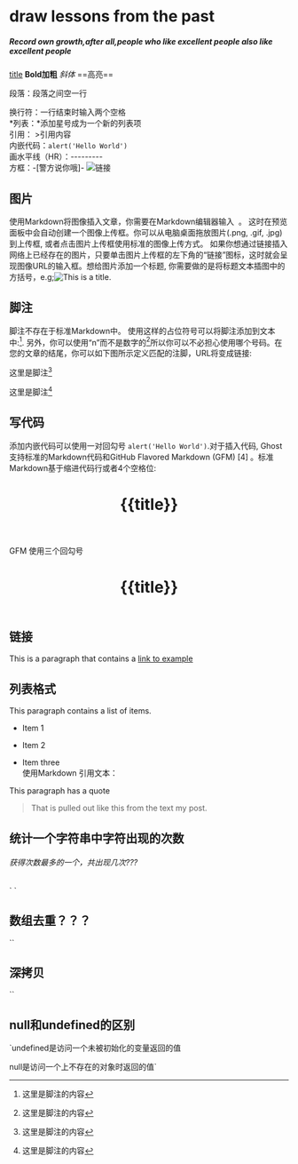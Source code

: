 # draw lessons from the past 
##### Record own growth,after all,people who like excellent people also like excellent people
[title](URL)
**Bold加粗**
*斜体*
==高亮==

段落：段落之间空一行

换行符：一行结束时输入两个空格  
*列表：*添加星号成为一个新的列表项  
引用： >引用内容  
内嵌代码：`alert('Hello World')`  
画水平线（HR）：---------  
方框：-[警方说你哦]-  ![链接]()  

## 图片  
使用Markdown将图像插入文章，你需要在Markdown编辑器输入 ![]() 。 这时在预览面板中会自动创建一个图像上传框。你可以从电脑桌面拖放图片(.png, .gif, .jpg)到上传框, 或者点击图片上传框使用标准的图像上传方式。 如果你想通过链接插入网络上已经存在的图片，只要单击图片上传框的左下角的“链接”图标，这时就会呈现图像URL的输入框。想给图片添加一个标题, 你需要做的是将标题文本插图中的方括号，e.g;![This is a title]().
## 脚注
脚注不存在于标准Markdown中。
使用这样的占位符号可以将脚注添加到文本中:[^1]. 另外，你可以使用“n”而不是数字的[^n]所以你可以不必担心使用哪个号码。在您的文章的结尾，你可以如下图所示定义匹配的注脚，URL将变成链接:  

这里是脚注[^1]
[^1]: 这里是脚注的内容
 
这里是脚注[^n]
[^n]: 这里是脚注的内容
## 写代码  
添加内嵌代码可以使用一对回勾号 `alert('Hello World')`.对于插入代码, Ghost支持标准的Markdown代码和GitHub Flavored Markdown (GFM) [4]  。标准Markdown基于缩进代码行或者4个空格位:

   <header>    
   <h1>{{title}}</h1>
   </header>
GFM 使用三个回勾号  
<header>
    <h1>{{title}}</h1>
</header>
  
## 链接

This is a paragraph that contains a [link to example]()  
## 列表格式

This paragraph contains a list of items.
 
* Item 1
 
* Item 2
 
* Item three  
使用Markdown 引用文本：  

This paragraph has a quote
 
> That is pulled out like this
from the text my post.

## 统计一个字符串中字符出现的次数
###### 获得次数最多的一个，共出现几次???
`   <script>  

    var str = "HelloWorld";   
 
    var dict = [];   //用字典的方式定义空的对象  
 
    for(var i=0; i<str.length; i++){   //遍历字符串中每个字符
 
      if(dict[str[i]] === undefined){     //如果dict对象中不包含当前字母为属性名的成员
   
         dict[str[i]] = 1;                //将强行添加一个当前字母为属性名  初始化为1
     
       }else{
   
         dict[str[i]] += 1;             //否则就是出现过该字母  在属性值的基础之上 +1
     
       }
      
     }
     console.log(dict);
     //利用奥运会跳水比赛记分牌的方式  最大值都会覆盖前面小的值  
     var max, count = 0;              //初始化值
     for(var key in dict){            // 遍历对象dict中每个属性
       if(dict[key] > count){        //属性的属性值 大于 count 的话 
         max = key;
         count = dict[key];
       }
     }
     console.log(max, count);  
 </script>`  

## 数组去重？？？
`<script>

    var arr = ['a','b','c','d','a','b']; 
    
    var dict = {};                           //先定义一个空的对象（字典）
    
    for(var i = 0; i < arr.length; i++){  
    
        dict[arr[i]] = 0;                //遍历arr数组 将遍历到的属性值放在dict对象中  已经遍历过的会将前面的覆盖
        
    }
    
    console.log(dict);  
    
    var result = [];          //将结果存放在数组中  
    
    var i = 0;
    
    for( result[i++] in dict);
    
    console.log(result);
    
</script>`

## 深拷贝
`<script>    
  
      var lilei = {   
     
         sname:"Li Lei",  
        
         age:12,  
        
        score:null,  
        
        address:{  
        
            city:"北京",  
            
            area:"海淀",  
            
            street:"万寿路"  
            
        },  
        
        friends:["jack","rose","lucy"]  
        
     }  
     
     function clone(obj){  
     
         if(obj === null){         //null  
         
             return null  
             
         }  
         
         if( {}.toString.call(obj) === "[Object Array]" ){    //数组  
         
            var newArr = [];  
            
            newArr = obj.slice();  
            
            return newArr;  
            
         }  
         
         var newObj = {};  
         
         for( var key in obj ){  
         
             if( typeof obj[key] !== object ){        //原始类型  
             
                 newObj[key] = obj[key];  
                 
             }else{  
             
                 newObj[key] = clone( obj[key] )       //对象  
                 
             }  
              
         }  
         
     }  
     
  </script>`

## null和undefined的区别
`undefined是访问一个未被初始化的变量返回的值  

null是访问一个上不存在的对象时返回的值`
